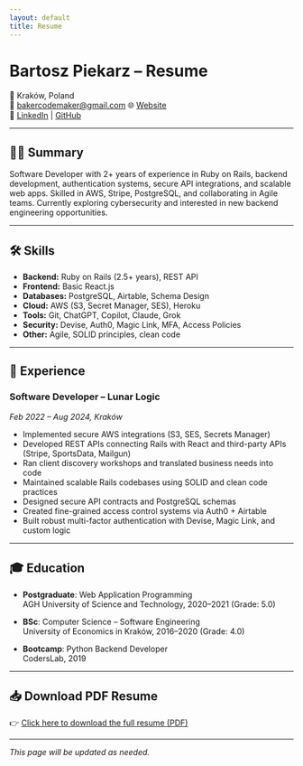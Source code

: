 ```yaml
---
layout: default
title: Resume
---
```


# Bartosz Piekarz – Resume

📍 Kraków, Poland  
📧 bakercodemaker@gmail.com
🌐 [Website](https://bakerbart.github.io/)  
🔗 [LinkedIn](https://www.linkedin.com/in/bartosz-piekarz-112b83194/) | [GitHub](https://github.com/BakerBart)

---

## 🧑‍💻 Summary

Software Developer with 2+ years of experience in Ruby on Rails, backend development, authentication systems, secure API integrations, and scalable web apps. Skilled in AWS, Stripe, PostgreSQL, and collaborating in Agile teams. Currently exploring cybersecurity and interested in new backend engineering opportunities.

---

## 🛠 Skills

- **Backend:** Ruby on Rails (2.5+ years), REST API
- **Frontend:** Basic React.js
- **Databases:** PostgreSQL, Airtable, Schema Design
- **Cloud:** AWS (S3, Secret Manager, SES), Heroku
- **Tools:** Git, ChatGPT, Copilot, Claude, Grok
- **Security:** Devise, Auth0, Magic Link, MFA, Access Policies
- **Other:** Agile, SOLID principles, clean code

---

## 🏢 Experience

### Software Developer – Lunar Logic  
_Feb 2022 – Aug 2024, Kraków_

- Implemented secure AWS integrations (S3, SES, Secrets Manager)
- Developed REST APIs connecting Rails with React and third-party APIs (Stripe, SportsData, Mailgun)
- Ran client discovery workshops and translated business needs into code
- Maintained scalable Rails codebases using SOLID and clean code practices
- Designed secure API contracts and PostgreSQL schemas
- Created fine-grained access control systems via Auth0 + Airtable
- Built robust multi-factor authentication with Devise, Magic Link, and custom logic

---

## 🎓 Education

- **Postgraduate**: Web Application Programming  
  AGH University of Science and Technology, 2020–2021 (Grade: 5.0)

- **BSc**: Computer Science – Software Engineering  
  University of Economics in Kraków, 2016–2020 (Grade: 4.0)

- **Bootcamp**: Python Backend Developer  
  CodersLab, 2019

---

## 📥 Download PDF Resume

👉 [Click here to download the full resume (PDF)](./assets/Resume-Bartosz-Piekarz.pdf)

---

_This page will be updated as needed._
